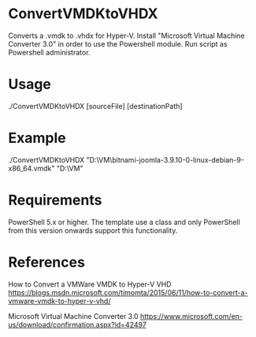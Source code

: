 ConvertVMDKtoVHDX
===================

Converts a .vmdk to .vhdx for Hyper-V. Install "Microsoft Virtual Machine Converter 3.0" in order
to use the Powershell module. Run script as Powershell administrator.

Usage
=====
./ConvertVMDKtoVHDX [sourceFile] [destinationPath]

Example
=======
./ConvertVMDKtoVHDX "D:\VM\bitnami-joomla-3.9.10-0-linux-debian-9-x86_64.vmdk" "D:\VM"

Requirements
============
PowerShell 5.x or higher. The template use a class and only PowerShell from this version onwards support this functionality.

References
==========
How to Convert a VMWare VMDK to Hyper-V VHD
https://blogs.msdn.microsoft.com/timomta/2015/06/11/how-to-convert-a-vmware-vmdk-to-hyper-v-vhd/

Microsoft Virtual Machine Converter 3.0
https://www.microsoft.com/en-us/download/confirmation.aspx?id=42497
